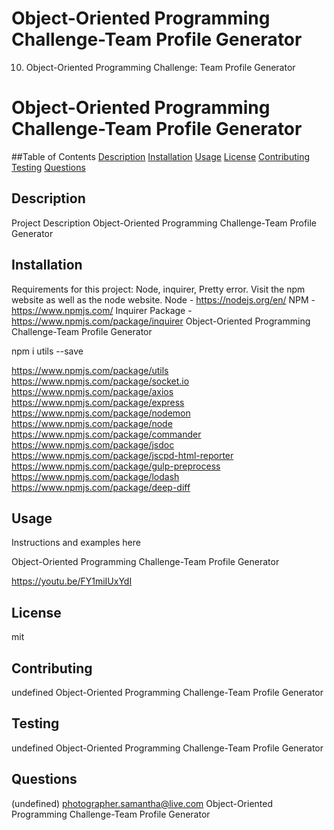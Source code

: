 # Object-Oriented Programming Challenge-Team Profile Generator
 10. Object-Oriented Programming Challenge: Team Profile Generator


# Object-Oriented Programming Challenge-Team Profile Generator
##Table of Contents 
[Description](#description)
[Installation](#installation)
[Usage](#usage)
[License](#license)
[Contributing](#contributing)
[Testing](#testing)
[Questions](#questions)
## Description 
Project Description Object-Oriented Programming Challenge-Team Profile Generator  

## Installation 
Requirements for this project: Node, inquirer, Pretty error. Visit the npm website as well as the node website. 
Node - https://nodejs.org/en/ 
NPM - https://www.npmjs.com/
Inquirer Package - https://www.npmjs.com/package/inquirer
Object-Oriented Programming Challenge-Team Profile Generator

 npm i utils --save

https://www.npmjs.com/package/utils
https://www.npmjs.com/package/socket.io
https://www.npmjs.com/package/axios
https://www.npmjs.com/package/express
https://www.npmjs.com/package/nodemon
https://www.npmjs.com/package/node
https://www.npmjs.com/package/commander
https://www.npmjs.com/package/jsdoc
https://www.npmjs.com/package/jscpd-html-reporter
https://www.npmjs.com/package/gulp-preprocess
https://www.npmjs.com/package/lodash
https://www.npmjs.com/package/deep-diff

## Usage
Instructions and examples here 

Object-Oriented Programming Challenge-Team Profile Generator

https://youtu.be/FY1miIUxYdI 

## License
mit

## Contributing
undefined Object-Oriented Programming Challenge-Team Profile Generator

## Testing
undefined Object-Oriented Programming Challenge-Team Profile Generator

## Questions 
(undefined)
photographer.samantha@live.com
Object-Oriented Programming Challenge-Team Profile Generator

